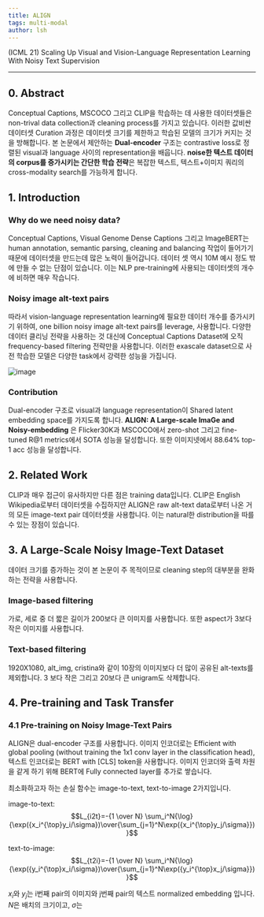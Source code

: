 ```yaml
---
title: ALIGN
tags: multi-modal
author: lsh
---
```


(ICML 21) Scaling Up Visual and Vision-Language Representation Learning With Noisy Text Supervision

<!--more-->

---
 
## 0. Abstract

Conceptual Captions, MSCOCO 그리고 CLIP을 학습하는 데 사용한 데이터셋들은 non-trival data collection과 cleaning process를 가지고 있습니다. 이러한 값비싼 데이터셋 Curation 과정은 데이터셋 크기를 제한하고 학습된 모델의 크기가 커지는 것을 방해합니다. 본 논문에서 제안하는 **Dual-encoder** 구조는 contrastive loss로 정렬된 visual과 language 사이의 representation을 배웁니다. **noise한 텍스트 데이터의 corpus를 증가시키는 간단한 학습 전략**은 복잡한 텍스트, 텍스트+이미지 쿼리의 cross-modality search를 가능하게 합니다.  

## 1. Introduction

### Why do we need noisy data?
Conceptual Captions, Visual Genome Dense Captions 그리고 ImageBERT는 human annotation, semantic parsing, cleaning and balancing 작업이 들어가기 때문에 데이터셋을 만드는데 많은 노력이 들어갑니다. 데이터 셋 역시 10M 예시 정도 밖에 만들 수 없는 단점이 있습니다. 이는 NLP pre-training에 사용되는 데이터셋의 개수에 비하면 매우 작습니다. 

### Noisy image alt-text pairs
따라서 vision-language representation learning에 필요한 데이터 개수를 증가시키기 위하여, one billion noisy image alt-text pairs를 leverage, 사용합니다. 다양한 데이터 클리닝 전략을 사용하는 것 대신에 Conceptual Captions Dataset에 오직 frequency-based filtering 전략만을 사용합니다. 이러한 exascale dataset으로 사전 학습한 모델은 다양한 task에서 강력한 성능을 가집니다. 

![image](https://1.bp.blogspot.com/-95CxjbAC6nM/YJqTiXqr7AI/AAAAAAAAHlg/iG3kb9mxck8o86epEJHkUF7V9v5sc3SdgCLcBGAsYHQ/w640-h334/image5.png)

### Contribution
Dual-encoder 구조로 visual과 language representation이 Shared latent embedding space를 가지도록 합니다. **ALIGN: A Large-scale ImaGe and Noisy-embedding** 은 Flicker30K과 MSCOCO에서 zero-shot 그리고 fine-tuned R@1 metrics에서 SOTA 성능을 달성합니다. 또한 이미지넷에서 88.64% top-1 acc 성능을 달성합니다. 

## 2. Related Work
CLIP과 매우 접근이 유사하지만 다른 점은 training data입니다. CLIP은 English Wikipedia로부터 데이터셋을 수집하지만 ALIGN은 raw alt-text data로부터 나온 거의 모든 image-text pair 데이터셋을 사용합니다. 이는 natural한 distribution을 따를 수 있는 장점이 있습니다.

## 3. A Large-Scale Noisy Image-Text Dataset

데이터 크기를 증가하는 것이 본 논문이 주 목적이므로 cleaning step의 대부분을 완화하는 전략을 사용합니다. 

### Image-based filtering
가로, 세로 중 더 짧은 길이가 200보다 큰 이미지를 사용합니다. 또한 aspect가 3보다 작은 이미지를 사용합니다.

### Text-based filtering
1920X1080, alt_img, cristina와 같이 10장의 이미지보다 더 많이 공유된 alt-texts를 제외합니다. 3 보다 작은 그리고 20보다 큰 unigram도 삭제합니다. 

## 4. Pre-training and Task Transfer

### 4.1 Pre-training on Noisy Image-Text Pairs
ALIGN은 dual-encoder 구조를 사용합니다. 이미지 인코더로는 Efficient with global pooling (without training the 1x1 conv layer in the classification head), 텍스트 인코더로는 BERT with [CLS] token을 사용합니다. 이미지 인코더와 출력 차원을 같게 하기 위해 BERT에 Fully connected layer를 추가로 쌓습니다. 

최소화하고자 하는 손실 함수는 image-to-text, text-to-image 2가지입니다. 

image-to-text:
$$L_{i2t}=-{1 \over N} \sum_i^N{\log}{\exp({x_i^{\top}y_i/\sigma})\over{\sum_{j=1}^N\exp({x_i^{\top}y_j/\sigma}})}$$

text-to-image:
$$L_{t2i}=-{1 \over N} \sum_i^N{\log}{\exp({y_i^{\top}x_i/\sigma})\over{\sum_{j=1}^N\exp({y_i^{\top}x_j/\sigma}})}$$

$x_i$와 $y_j$는 i번째 pair의 이미지와 j번째 pair의 텍스트 normalized embedding 입니다. $N$은 배치의 크기이고, $\sigma$는 









